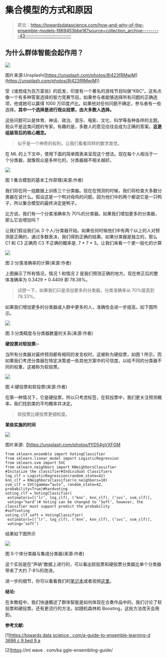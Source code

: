 # 集合模型的方式和原因

> 原文：<https://towardsdatascience.com/how-and-why-of-the-ensemble-models-f869453bbe16?source=collection_archive---------43----------------------->

## 为什么群体智能会起作用？

![](img/79605a9dd467e7c62edac806ffa62e01.png)

图片来源:Unsplash([https://unsplash.com/photos/8I423fRMwjM](https://unsplash.com/photos/8I423fRMwjM))

受《谁想成为百万富翁》的启发，印度有一个著名的游戏节目叫做“KBC”。这有点像一个有多种答案选择的智力竞赛节目。如果参与者能够选择所有问题的正确选项，他或她可以赢得 1000 万印度卢比。如果他对任何问题不确定，参与者有一些选择。**其中一个选择是进行观众投票，由大多数人选择。**

这些问题可以是体育、神话、政治、音乐、电影、文化、科学等各种各样的主题。观众不是这类问题的专家。有趣的是，多数人的意见往往会成为正确的答案。**这是组装背后的核心概念。**

> 似乎是一个神奇的权利，让我们看看同样的数学直觉。

在 ML 的上下文中，使用下面的简单图表来呈现这个想法。现在每个人相当于一个分类器，就像观众是多样化的，分类器越不相关越好。

![](img/347e7b8c95edbc2c5c96dff41a9328ce.png)

图 1:集合模型的基本工作原理(来源:作者)

我们将在同一组数据上训练三个分类器。现在在预测的时候，我们将检查大多数分类器在说什么。假设这是一个鸭对母鸡的问题。因为他们中的两个都说它是一只鸭子，所以集合模型的最终决定是鸭子。

比方说，我们有一个分类准确率为 70%的分类器。如果我们增加更多的分类器，那么它会增加吗？

让我们假设我们从 3 个人/分类器开始。如果任何时候他们中有两个以上的人对预测是正确的，通过多数表决，我们得到正确的结果。如果分类器是独立的，那么 C1 和 C3 正确而 C3 不正确的概率是. 7 * 7 * 3。让我们来看一个更一般化的计算

![](img/85ea09f2f28beb77fc96466368822548.png)

图 2:分类准确率的计算(来源:作者)

上图展示了所有情况，情况 1 和情况 2 是我们预测正确的地方。现在修正后的整体准确率为 0.3429 + 0.4409 即 78.38%。

> 试想一下，如果我们只是添加更多的分类器，分类准确率从 70%提高到 78.33%。

如果我们增加更多的分类器或人群中更多的人，准确性会进一步提高，如下图所示。

![](img/8f9258fd5815ed0df58c834086b67c2e.png)

图 3:分类精度与分类器数量的关系(来源:作者)

**硬投票对软投票:-**

当所有分类器对最终预测都有相同的发言权时，这被称为硬投票，如图 1 所示，而如果我们考虑分类器在特定决策或一些其他方案中的可信度，以给不同的分类器不同的权重，这被称为软投票。

![](img/50bfa75ba78118b5ccdedc5597e7cfcc.png)

图 4:硬投票和软投票(来源:作者)

在第一种情况下，它是硬投票，所以只考虑标签，在软投票中，我们更关注预测概率。我们找到类的平均概率并决定。

> 软投票比硬投票更细粒度。

**某些实施的时间**

![](img/817e403f4aef2dbd222bb1a24dd1bffe.png)

图片来源:【https://unsplash.com/photos/fYD54gVXFGM 

```
from sklearn.ensemble import VotingClassifier
from sklearn.linear_model import LogisticRegression
from sklearn.svm import SVC
from sklearn.neighbors import KNeighborsClassifier
#Initalize the classifier#Individual Classifiers
log_clf = LogisticRegression(random_state=42)
knn_clf = KNeighborsClassifier(n_neighbors=10)
svm_clf = SVC(gamma=”auto”, random_state=42, probability=True)#hardvoting
voting_clf = VotingClassifier(
 estimators=[(‘lr’, log_clf), (‘knn’, knn_clf), (‘svc’, svm_clf)],
 voting=’hard’)# Voting can be changed to ‘Soft’, however, the classifier must support predict the probability
#softvoting
voting_clf_soft = VotingClassifier(
 estimators=[(‘lr’, log_clf), (‘knn’, knn_clf), (‘svc’, svm_clf)],
 voting=’soft’)
```

结果如下图所示

![](img/3356c0c76d22d5725c135f97540ffafb.png)

图 5:个体分类器与集成分类器(来源:作者)

这个实验是在“声纳”数据上进行的，可以看出软投票和硬投票分类器比单个分类器带来了大约 7-8%的改进。

进一步的细节，你可以看看我们的[笔记本](https://www.kaggle.com/saptarsi/ensembling-part-1-sg)或者视频[这里](https://www.youtube.com/watch?v=qgoAYbIS1sU&t=583s)。

**结论:**

在本教程中，我们快速概述了群体智能是如何体现在合奏作品中的。我们讨论了软投票和硬投票。还有更流行的方法，如随机森林和 Boosting，这些方法改天会用到。

**参考文献:**

[1][https://towards data science . com/a-guide-to-ensemble-learning-d 3686 c 9 bed 9 a](/a-guide-to-ensemble-learning-d3686c9bed9a)

[2][https](https://mlwave.com/kaggle-ensembling-guide/)://ml wave . com/ka ggle-ensembling-guide/